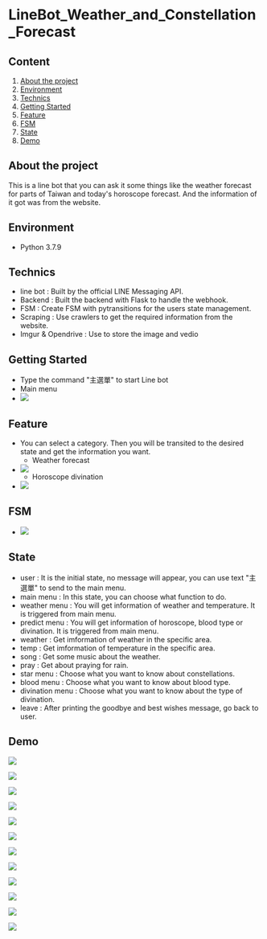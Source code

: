 # LineBot_Weather_and_Constellation_Forecast
## Content
1. [About the project](#Abouttheproject)
2. [Environment](#Environment) 
3. [Technics](#Technics) 
4. [Getting Started](#GettingStarted) 
5. [Feature](#Feature)
6. [FSM](#FSM) 
7. [State](#State) 
8. [Demo](#Demo) 
  
## About the project

This is a line bot that you can ask it some things like the weather forecast for parts of Taiwan and today's horoscope forecast. And the information of it got was from the website.

## Environment
- Python 3.7.9

## Technics
- line bot : Built by the official LINE Messaging API.
- Backend : Built the backend with Flask to handle the webhook.
- FSM : Create FSM with pytransitions for the users state management.
- Scraping : Use crawlers to get the required information from the website.
- Imgur & Opendrive : Use to store the image and vedio

## Getting Started
- Type the command "主選單" to start Line bot
- Main menu
- ![](https://i.imgur.com/V7CeyyI.jpg) 

## Feature 
* You can select a category. Then you will be transited to the desired state and get the information you want.
    * Weather forecast
* ![](https://i.imgur.com/B3ME1ro.png)
    * Horoscope divination
* ![](https://i.imgur.com/TK6wryt.png)

## FSM
- ![](https://i.imgur.com/JtsVktX.png)

## State
- user : It is the initial state, no message will appear, you can use text "主選單" to send to the main menu.
- main menu : In this state, you can choose what function to do.
- weather menu : You will get information of weather and temperature. It is triggered from main menu.
- predict menu : You will get information of horoscope, blood type or divination. It is triggered from main menu.
- weather : Get imformation of weather in the specific area.
- temp : Get imformation of temperature in the specific area.
- song : Get some music about the weather.
- pray : Get about praying for rain.
- star menu : Choose what you want to know about constellations.
- blood menu : Choose what you want to know about blood type.
- divination menu : Choose what you want to know about the type of divination.
- leave : After printing the goodbye and best wishes message, go back to user.

## Demo
![](https://i.imgur.com/DapY3n1.png)  

![](https://i.imgur.com/HjTJl13.png)  

![](https://i.imgur.com/IS9ycrt.png)  

![](https://i.imgur.com/fpDHgwx.png)  

![](https://i.imgur.com/xCqojo2.png)  

![](https://i.imgur.com/ONFwqDq.png)  

![](https://i.imgur.com/r4c8cE9.png)  

![](https://i.imgur.com/HD4aAt5.png)  

![](https://i.imgur.com/Y1JUt6G.png)  

![](https://i.imgur.com/i1EqvCj.jpg)

![](https://i.imgur.com/f3uwUbj.png)  


![](https://i.imgur.com/ZoyUOJx.jpg)








